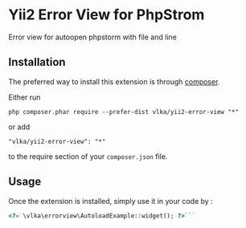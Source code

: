 Yii2 Error View for PhpStrom
============================
Error view for autoopen phpstorm with file and line

Installation
------------

The preferred way to install this extension is through [composer](http://getcomposer.org/download/).

Either run

```
php composer.phar require --prefer-dist vlka/yii2-error-view "*"
```

or add

```
"vlka/yii2-error-view": "*"
```

to the require section of your `composer.json` file.


Usage
-----

Once the extension is installed, simply use it in your code by  :

```php
<?= \vlka\errorview\AutoloadExample::widget(); ?>```